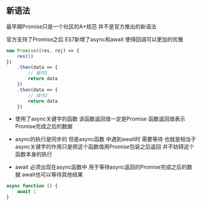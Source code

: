 ## 新语法

最早期Promise只是一个社区的A+规范 并不是官方推出的新语法

官方支持了Promise之后 ES7新增了async和await 使得回调可以更加的优雅
```js
new Promise((res, rej) => {
    res(1)
})
    .then(data => {
        // 操作1
        return data
    })
    .then(data => {
        // 操作2
        return data
    })

```

- 使用了async关键字的函数 该函数返回值一定是Promise 函数返回值表示Promise完成之后的数据
- async的执行是同步的 但是async函数 中遇到await时 需要等待 也就是相当于async关键字的作用只是把这个函数值用Promise包装之后返回 并不妨碍这个函数本身的执行

- await 必须出现在async函数中 用于等待async返回的Promise完成之后的数据 await也可以等待其他结果
```js
async function () {
    await 1
}
```
